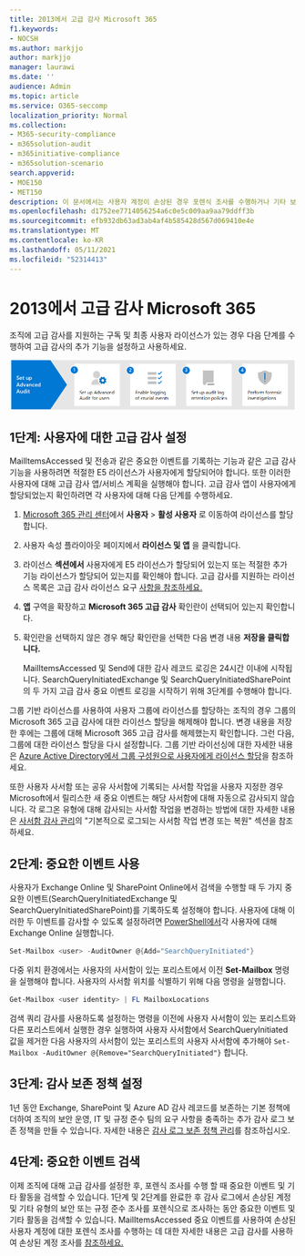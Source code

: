 ```yaml
---
title: 2013에서 고급 감사 Microsoft 365
f1.keywords:
- NOCSH
ms.author: markjjo
author: markjjo
manager: laurawi
ms.date: ''
audience: Admin
ms.topic: article
ms.service: O365-seccomp
localization_priority: Normal
ms.collection:
- M365-security-compliance
- m365solution-audit
- m365initiative-compliance
- m365solution-scenario
search.appverid:
- MOE150
- MET150
description: 이 문서에서는 사용자 계정이 손상된 경우 포렌식 조사를 수행하거나 기타 보안 관련 인시던트에 대한 조사를 수행할 수 있도록 고급 감사를 설정하는 방법을 설명합니다.
ms.openlocfilehash: d1752ee7714056254a6c0e5c009aa9aa79ddff3b
ms.sourcegitcommit: efb932db63ad3ab4af4b585428d567d069410e4e
ms.translationtype: MT
ms.contentlocale: ko-KR
ms.lasthandoff: 05/11/2021
ms.locfileid: "52314413"
---
```

# <a name="set-up-advanced-audit-in-microsoft-365"></a>2013에서 고급 감사 Microsoft 365

조직에 고급 감사를 지원하는 구독 및 최종 사용자 라이선스가 있는 경우 다음 단계를 수행하여 고급 감사의 추가 기능을 설정하고 사용하세요.

![고급 감사를 설정하는 워크플로](../media/AdvancedAuditWorkflow.png)

## <a name="step1-set-up-advanced-audit-for-users"></a>1단계: 사용자에 대한 고급 감사 설정

MailItemsAccessed 및 전송과 같은 중요한 이벤트를 기록하는 기능과 같은 고급 감사 기능을 사용하려면 적절한 E5 라이선스가 사용자에게 할당되어야 합니다. 또한 이러한 사용자에 대해 고급 감사 앱/서비스 계획을 실행해야 합니다. 고급 감사 앱이 사용자에게 할당되었는지 확인하려면 각 사용자에 대해 다음 단계를 수행하세요.

1. [Microsoft 365 관리 센터](https://admin.microsoft.com/Adminportal)에서 **사용자** > **활성 사용자** 로 이동하여 라이선스를 할당합니다.

2. 사용자 속성 플라이아웃 페이지에서 **라이선스 및 앱** 을 클릭합니다.

3. 라이선스 **섹션에서** 사용자에게 E5 라이선스가 할당되어 있는지 또는 적절한 추가 기능 라이선스가 할당되어 있는지를 확인해야 합니다. 고급 감사를 지원하는 라이선스 목록은 고급 감사 라이선스 요구 [사항을 참조하세요.](auditing-solutions-overview.md#advanced-audit-1)

4. **앱** 구역을 확장하고 **Microsoft 365 고급 감사** 확인란이 선택되어 있는지 확인합니다.

5. 확인란을 선택하지 않은 경우 해당 확인란을 선택한 다음 변경 내용 **저장을 클릭합니다.**

   MailItemsAccessed 및 Send에 대한 감사 레코드 로깅은 24시간 이내에 시작됩니다. SearchQueryInitiatedExchange 및 SearchQueryInitiatedSharePoint의 두 가지 고급 감사 중요 이벤트 로깅을 시작하기 위해 3단계를 수행해야 합니다.

그룹 기반 라이선스를 사용하여 사용자 그룹에 라이선스를 할당하는 조직의 경우 그룹의 Microsoft 365 고급 감사에 대한 라이선스 할당을 해제해야 합니다. 변경 내용을 저장한 후에는 그룹에 대해 Microsoft 365 고급 감사를 해제했는지 확인합니다. 그런 다음, 그룹에 대한 라이선스 할당을 다시 설정합니다. 그룹 기반 라이선싱에 대한 자세한 내용은 [Azure Active Directory에서 그룹 구성원으로 사용자에게 라이선스 할당](/azure/active-directory/users-groups-roles/licensing-groups-assign)을 참조하세요.

또한 사용자 사서함 또는 공유 사서함에 기록되는 사서함 작업을 사용자 지정한 경우 Microsoft에서 릴리스한 새 중요 이벤트는 해당 사서함에 대해 자동으로 감사되지 않습니다. 각 로그온 유형에 대해 감사되는 사서함 작업을 변경하는 방법에 대한 자세한 내용은 [사서함 감사 관리](enable-mailbox-auditing.md#change-or-restore-mailbox-actions-logged-by-default)의 "기본적으로 로그되는 사서함 작업 변경 또는 복원" 섹션을 참조하세요.

## <a name="step-2-enable-crucial-events"></a>2단계: 중요한 이벤트 사용

사용자가 Exchange Online 및 SharePoint Online에서 검색을 수행할 때 두 가지 중요한 이벤트(SearchQueryInitiatedExchange 및 SearchQueryInitiatedSharePoint)를 기록하도록 설정해야 합니다. 사용자에 대해 이러한 두 이벤트를 감사할 수 있도록 설정하려면 [PowerShell에서](/powershell/exchange/connect-to-exchange-online-powershell)각 사용자에 대해 Exchange Online 실행합니다.

```powershell
Set-Mailbox <user> -AuditOwner @{Add="SearchQueryInitiated"}
```

다중 위치 환경에서는 사용자의 사서함이 있는 포리스트에서 이전 **Set-Mailbox** 명령을 실행해야 합니다. 사용자의 사서함 위치를 식별하기 위해 다음 명령을 실행합니다. 

```powershell
Get-Mailbox <user identity> | FL MailboxLocations
```

검색 쿼리 감사를 사용하도록 설정하는 명령을 이전에 사용자 사서함이 있는 포리스트와 다른 포리스트에서 실행한 경우 실행하여 사용자 사서함에서 SearchQueryInitiated 값을 제거한 다음 사용자의 사서함이 있는 포리스트의 사용자 사서함에 추가해야 `Set-Mailbox -AuditOwner @{Remove="SearchQueryInitiated"}` 합니다.

## <a name="step-3-set-up-audit-retention-policies"></a>3단계: 감사 보존 정책 설정

1년 동안 Exchange, SharePoint 및 Azure AD 감사 레코드를 보존하는 기본 정책에 더하여 조직의 보안 운영, IT 및 규정 준수 팀의 요구 사항을 충족하는 추가 감사 로그 보존 정책을 만들 수 있습니다. 자세한 내용은 [감사 로그 보존 정책 관리](audit-log-retention-policies.md)를 참조하십시오.

## <a name="step-4-search-for-crucial-events"></a>4단계: 중요한 이벤트 검색

이제 조직에 대해 고급 감사를 설정한 후, 포렌식 조사를 수행 할 때 중요한 이벤트 및 기타 활동을 검색할 수 있습니다. 1단계 및 2단계를 완료한 후 감사 로그에서 손상된 계정 및 기타 유형의 보안 또는 규정 준수 조사를 포렌식으로 조사하는 동안 중요한 이벤트 및 기타 활동을 검색할 수 있습니다. MailItemsAccessed 중요 이벤트를 사용하여 손상된 사용자 계정에 대한 포렌식 조사를 수행하는 데 대한 자세한 내용은 고급 감사를 사용하여 손상된 계정 조사를 [참조하세요.](mailitemsaccessed-forensics-investigations.md)
